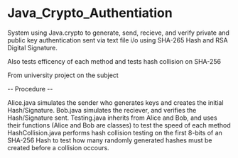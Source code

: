# Java_Crypto_Authentiation
System using Java.crypto to generate, send, recieve, and verify private and public key authentication sent via text file i/o 
using SHA-265 Hash and RSA Digital Signature.

Also tests efficency of each method and tests hash collision on SHA-256

From university project on the subject

-- Procedure --

Alice.java simulates the sender who generates keys and creates the initial Hash/Signature.
Bob.java simulates the reciever, and verifies the Hash/Signature sent.
Testing.java inherits from Alice and Bob, and uses their functions (Alice and Bob are classes) to test the speed of each method
HashCollision.java performs hash collision testing on the first 8-bits of an SHA-256 Hash to test how many randomly generated hashes must be created before a collision occours.
